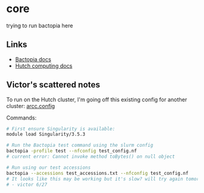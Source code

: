 # core

trying to run bactopia here

## Links

- [Bactopia docs](https://bactopia.github.io/)
- [Hutch computing docs](https://sciwiki.fredhutch.org/scicomputing/compute_jobs/)

## Victor's scattered notes

To run on the Hutch cluster, I'm going off this existing config for another cluster: [arcc.config](https://github.com/bactopia/bactopia/blob/master/conf/profiles/arcc.config)

Commands:

```sh
# First ensure Singularity is available:
module load Singularity/3.5.3

# Run the Bactopia test command using the slurm config
bactopia -profile test --nfconfig test_config.nf
# current error: Cannot invoke method toBytes() on null object

# Run using our test accessions
bactopia --accessions test_accessions.txt --nfconfig test_config.nf
# It looks like this may be working but it's slow? will try again tomorrow
# - victor 6/27

```
